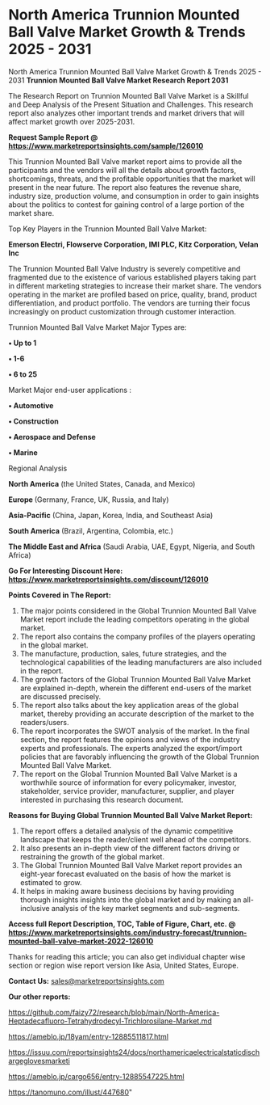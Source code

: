 # North America Trunnion Mounted Ball Valve Market Growth & Trends 2025 - 2031
North America Trunnion Mounted Ball Valve Market Growth & Trends 2025 - 2031
<strong>Trunnion Mounted Ball Valve Market Research Report 2031</strong>

The Research Report on Trunnion Mounted Ball Valve Market is a Skillful and Deep Analysis of the Present Situation and Challenges. This research report also analyzes other important trends and market drivers that will affect market growth over 2025-2031.

<strong>Request Sample Report @ <a href=https://www.marketreportsinsights.com/sample/126010>https://www.marketreportsinsights.com/sample/126010</a></strong>

This Trunnion Mounted Ball Valve market report aims to provide all the participants and the vendors will all the details about growth factors, shortcomings, threats, and the profitable opportunities that the market will present in the near future. The report also features the revenue share, industry size, production volume, and consumption in order to gain insights about the politics to contest for gaining control of a large portion of the market share.

Top Key Players in the Trunnion Mounted Ball Valve Market:

<strong>Emerson Electri, Flowserve Corporation, IMI PLC, Kitz Corporation, Velan Inc</strong>

The Trunnion Mounted Ball Valve Industry is severely competitive and fragmented due to the existence of various established players taking part in different marketing strategies to increase their market share. The vendors operating in the market are profiled based on price, quality, brand, product differentiation, and product portfolio. The vendors are turning their focus increasingly on product customization through customer interaction.

Trunnion Mounted Ball Valve Market Major Types are:

<strong>• Up to 1

• 1-6

• 6 to 25</strong>

Market Major end-user applications :

<strong>• Automotive

• Construction

• Aerospace and Defense

• Marine</strong>

Regional Analysis

</u><strong><b>North America</b></strong> (the United States, Canada, and Mexico)

<strong><b>Europe </b></strong>(Germany, France, UK, Russia, and Italy)

<strong><b>Asia-Pacific</b></strong> (China, Japan, Korea, India, and Southeast Asia)

<strong><b>South America</b></strong> (Brazil, Argentina, Colombia, etc.)

<strong><b>The Middle East and Africa</b></strong> (Saudi Arabia, UAE, Egypt, Nigeria, and South Africa)

<strong>Go For Interesting Discount Here: <a href=https://www.marketreportsinsights.com/discount/126010>https://www.marketreportsinsights.com/discount/126010</a></strong>

<strong>Points Covered in The Report:</strong>
<ol>
  <li>The major points considered in the Global Trunnion Mounted Ball Valve Market report include the leading competitors operating in the global market.</li>
  <li>The report also contains the company profiles of the players operating in the global market.</li>
  <li>The manufacture, production, sales, future strategies, and the technological capabilities of the leading manufacturers are also included in the report.</li>
  <li>The growth factors of the Global Trunnion Mounted Ball Valve Market are explained in-depth, wherein the different end-users of the market are discussed precisely.</li>
  <li>The report also talks about the key application areas of the global market, thereby providing an accurate description of the market to the readers/users.</li>
  <li>The report incorporates the SWOT analysis of the market. In the final section, the report features the opinions and views of the industry experts and professionals. The experts analyzed the export/import policies that are favorably influencing the growth of the Global Trunnion Mounted Ball Valve Market.</li>
  <li>The report on the Global Trunnion Mounted Ball Valve Market is a worthwhile source of information for every policymaker, investor, stakeholder, service provider, manufacturer, supplier, and player interested in purchasing this research document.</li>
</ol>
<strong>Reasons for Buying Global Trunnion Mounted Ball Valve Market Report:</strong>

<ol>
  <li>The report offers a detailed analysis of the dynamic competitive landscape that keeps the reader/client well ahead of the competitors.</li>
  <li>It also presents an in-depth view of the different factors driving or restraining the growth of the global market.</li>
  <li>The Global Trunnion Mounted Ball Valve Market report provides an eight-year forecast evaluated on the basis of how the market is estimated to grow.</li>
  <li>It helps in making aware business decisions by having providing thorough insights insights into the global market and by making an all-inclusive analysis of the key market segments and sub-segments.</li>
</ol>
<strong>Access full Report Description, TOC, Table of Figure, Chart, etc. @ <a href=https://www.marketreportsinsights.com/industry-forecast/trunnion-mounted-ball-valve-market-2022-126010>https://www.marketreportsinsights.com/industry-forecast/trunnion-mounted-ball-valve-market-2022-126010</a></strong>


Thanks for reading this article; you can also get individual chapter wise section or region wise report version like Asia, United States, Europe.

<strong>Contact Us:</strong>
sales@marketreportsinsights.com

<strong>Our other reports:</strong>

<a href=https://github.com/faizy72/research/blob/main/North-America-Heptadecafluoro-Tetrahydrodecyl-Trichlorosilane-Market.md>https://github.com/faizy72/research/blob/main/North-America-Heptadecafluoro-Tetrahydrodecyl-Trichlorosilane-Market.md</a>

<a href=https://ameblo.jp/18yam/entry-12885511817.html>https://ameblo.jp/18yam/entry-12885511817.html</a>

<a href=https://issuu.com/reportsinsights24/docs/northamericaelectricalstaticdischargeglovesmarketi>https://issuu.com/reportsinsights24/docs/northamericaelectricalstaticdischargeglovesmarketi</a>

<a href=https://ameblo.jp/cargo656/entry-12885547225.html>https://ameblo.jp/cargo656/entry-12885547225.html</a>

<a href=https://tanomuno.com/illust/447680>https://tanomuno.com/illust/447680</a>"
